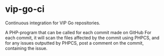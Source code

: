 # vip-go-ci

Continuous integration for VIP Go repositories.

A PHP-program that can be called for each commit made on GitHub For each commit, it will scan the files affected by the commit using PHPCS, and for any issues outputted by PHPCS, post a comment on the commit, containing the issue.

